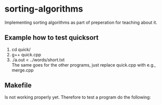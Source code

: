 # sorting-algorithms
Implementing sorting algorithms as part of preperation for teaching about it.  

## Example how to test quicksort
  1. cd quick/
  2. g++ quick.cpp
  3. ./a.out < ../words/short.txt <br/>
The same goes for the other programs, just replace quick.cpp with e.g., merge.cpp

## Makefile
Is not working properly yet. Therefore to test a program do the following:

